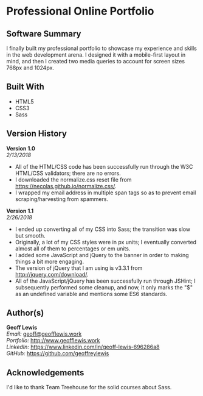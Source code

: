 # Professional Online Portfolio

## Software Summary

I finally built my professional portfolio to showcase my experience and skills in the web development arena.  I designed it with a mobile-first layout in mind, and then I created two media queries to account for screen sizes 768px and 1024px.

## Built With

* HTML5
* CSS3
* Sass

## Version History

**Version 1.0**  
*2/13/2018*  
* All of the HTML/CSS code has been successfully run through the W3C HTML/CSS validators; there are no errors.
* I downloaded the normalize.css reset file from https://necolas.github.io/normalize.css/.
* I wrapped my email address in multiple span tags so as to prevent email scraping/harvesting from spammers.

**Version 1.1**  
*2/26/2018*  
* I ended up converting all of my CSS into Sass; the transition was slow but smooth.
* Originally, a lot of my CSS styles were in px units; I eventually converted almost all of them to percentages or em units.
* I added some JavaScript and jQuery to the banner in order to making things a bit more engaging.
* The version of jQuery that I am using is v3.3.1 from http://jquery.com/download/.
* All of the JavaScript/jQuery has been successfully run through JSHint; I subsequently performed some cleanup, and now, it only marks the "$" as an undefined variable and mentions some ES6 standards.

## Author(s)

**Geoff Lewis**  
*Email:* geoff@geofflewis.work  
*Portfolio:* http://www.geofflewis.work  
*LinkedIn:* https://www.linkedin.com/in/geoff-lewis-696286a8  
*GitHub:* https://github.com/geoffreylewis

## Acknowledgements

I'd like to thank Team Treehouse for the solid courses about Sass.
